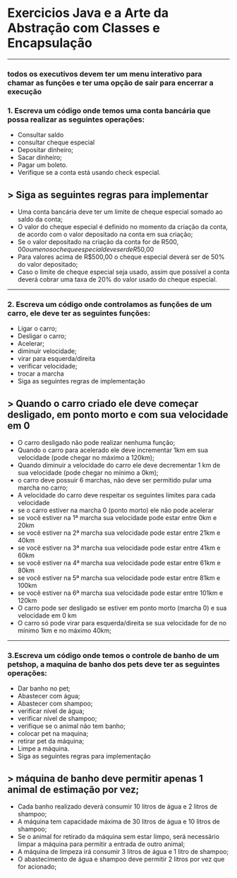 # Exercicios  Java e a Arte da Abstração com Classes e Encapsulação
---------

### todos os executivos devem ter um menu interativo para chamar as funções e ter uma opção de sair para encerrar a execução

### 1. Escreva um código onde temos uma conta bancária que possa realizar as seguintes operações:
* Consultar saldo
* consultar cheque especial
*  Depositar dinheiro;
*  Sacar dinheiro;
*  Pagar um boleto.
*  Verifique se a conta está usando check especial.
## > Siga as seguintes regras para implementar

- Uma conta bancária deve ter um limite de cheque especial somado ao saldo da conta;
- O valor do cheque especial é definido no momento da criação da conta, de acordo com o valor depositado na conta em sua criação;
- Se o valor depositado na criação da conta for de R$500,00 ou menos o cheque especial deve ser de R$50,00
- Para valores acima de R$500,00 o cheque especial deverá ser de 50% do valor depositado;
- Caso o limite de cheque especial seja usado, assim que possível a conta deverá cobrar uma taxa de 20% do valor usado do cheque especial.

--------

### 2.  Escreva um código onde controlamos as funções de um carro, ele deve ter as seguintes funções:
- Ligar o carro;
- Desligar o carro;
- Acelerar;
- diminuir velocidade;
- virar para esquerda/direita
- verificar velocidade;
- trocar a marcha
- Siga as seguintes regras de implementação

## > Quando o carro criado ele deve começar desligado, em ponto morto e com sua velocidade em 0
- O carro desligado não pode realizar nenhuma função;
- Quando o carro para acelerado ele deve incrementar 1km em sua velocidade (pode chegar no máximo a 120km);
- Quando diminuir a velocidade do carro ele deve decrementar 1 km de sua velocidade (pode chegar no mínimo a 0km);
- o carro deve possuir 6 marchas, não deve ser permitido pular uma marcha no carro;
- A velocidade do carro deve respeitar os seguintes limites para cada velocidade
- se o carro estiver na marcha 0 (ponto morto) ele não pode acelerar
- se você estiver na 1ª marcha sua velocidade pode estar entre 0km e 20km
- se você estiver na 2ª marcha sua velocidade pode estar entre 21km e 40km
- se você estiver na 3ª marcha sua velocidade pode estar entre 41km e 60km
- se você estiver na 4ª marcha sua velocidade pode estar entre 61km e 80km
- se você estiver na 5ª marcha sua velocidade pode estar entre 81km e 100km
- se você estiver na 6ª marcha sua velocidade pode estar entre 101km e 120km
- O carro pode ser desligado se estiver em ponto morto (marcha 0) e sua velocidade em 0 km
- O carro só pode virar para esquerda/direita se sua velocidade for de no mínimo 1km e no máximo 40km;


-------------

### 3.Escreva um código onde temos o controle de banho de um petshop, a maquina de banho dos pets deve ter as seguintes operações:
- Dar banho no pet;
- Abastecer com água;
- Abastecer com shampoo;
- verificar nível de água;
- verificar nível de shampoo;
- verifique se o animal não tem banho;
- colocar pet na maquina;
- retirar pet da máquina;
- Limpe a máquina.
- Siga as seguintes regras para implementação

## > máquina de banho deve permitir apenas 1 animal de estimação por vez;
- Cada banho realizado deverá consumir 10 litros de água e 2 litros de shampoo;
- A máquina tem capacidade máxima de 30 litros de água e 10 litros de shampoo;
- Se o animal for retirado da máquina sem estar limpo, será necessário limpar a máquina para permitir a entrada de outro animal;
- A máquina de limpeza irá consumir 3 litros de água e 1 litro de shampoo;
- O abastecimento de água e shampoo deve permitir 2 litros por vez que for acionado;


